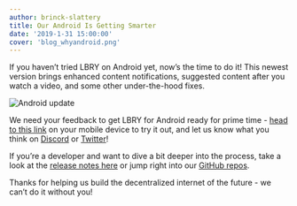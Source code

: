 ```yaml
---
author: brinck-slattery
title: Our Android Is Getting Smarter
date: '2019-1-31 15:00:00'
cover: 'blog_whyandroid.png'
---
```

If you haven’t tried LBRY on Android yet, now’s the time to do it! This newest version brings enhanced content notifications, suggested content after you watch a video, and some other under-the-hood fixes.

![Android update](https://spee.ch/@lbrynews:0/Android-update.jpg)

We need your feedback to get LBRY for Android ready for prime time - [head to this link](https://play.google.com/store/apps/details?id=io.lbry.browser) on your mobile device to try it out, and let us know what you think on [Discord](https://chat.lbry.io) or [Twitter](https://www.twitter.com/lbryio)! 

If you’re a developer and want to dive a bit deeper into the process, take a look at the [release notes here](https://github.com/lbryio/lbry-android/releases/tag/0.4.0) or jump right into our [GitHub repos](https://https://github.com/lbryio/).

Thanks for helping us build the decentralized internet of the future - we can’t do it without you!
